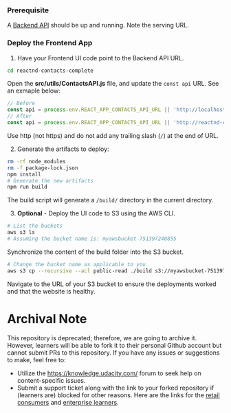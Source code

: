 ### Prerequisite
A [Backend API](https://github.com/udacity/cd0295-reactnd-contacts-server) should be up and running. Note the serving URL. 


### Deploy the Frontend App
1. Have your Frontend UI code point to the Backend API URL. 
```bash
cd reactnd-contacts-complete
```
Open the **src/utils/ContactsAPI.js** file, and update the `const api` URL. See an exmaple below:
```js
// Before
const api = process.env.REACT_APP_CONTACTS_API_URL || 'http://localhost:4000'
// After
const api = process.env.REACT_APP_CONTACTS_API_URL || 'http://reactnd-contacts-server-dev.us-east-1.elasticbeanstalk.com'
```
Use http (not https) and do not add any trailing slash (`/`) at the end of URL. 


2. Generate the artifacts to deploy:
```bash
rm -rf node_modules
rm -f package-lock.json
npm install
# Generate the new artifacts
npm run build
```
The build script will generate a `/build/` directory in the current directory. 


3. **Optional** - Deploy the UI code to S3 using the AWS CLI.
```bash
# List the buckets
aws s3 ls
# Assuming the bucket name is: myawsbucket-751397240855
```
Synchronize the content of the build folder into the S3 bucket.
```bash
# Change the bucket name as applicable to you
aws s3 cp --recursive --acl public-read ./build s3://myawsbucket-751397240855/
```
Navigate to the URL of your S3 bucket to ensure the deployments worked and that the website is healthy.



 # Archival Note 
 This repository is deprecated; therefore, we are going to archive it. However, learners will be able to fork it to their personal Github account but cannot submit PRs to this repository. If you have any issues or suggestions to make, feel free to: 
- Utilize the https://knowledge.udacity.com/ forum to seek help on content-specific issues. 
- Submit a support ticket along with the link to your forked repository if (learners are) blocked for other reasons. Here are the links for the [retail consumers](https://udacity.zendesk.com/hc/en-us/requests/new) and [enterprise learners](https://udacityenterprise.zendesk.com/hc/en-us/requests/new?ticket_form_id=360000279131).